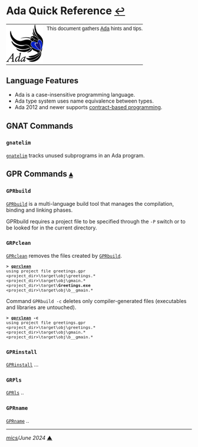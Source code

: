 # <span id="top">Ada Quick Reference</span> <span style="font-size:90%;">[↩](README.md#top)</span>

<table style="font-family:Helvetica,Arial;line-height:1.6;">
  <tr>
  <td style="border:0;padding:0 10px 0 0;min-width:100px;"><a href="https://www.adacore.com/" rel="external"><img style="border:0;" src="./docs/images/adamascot.png" width="100" alt="Ada project"/></a></td>
  <td style="border:0;padding:0;vertical-align:text-top;">This document gathers <a href="https://www.adacore.com/" rel="external">Ada</a> hints and tips.
  </td>
  </tr>
</table>

## <span id="features">Language Features</span>

- Ada is a case-insensitive programming language.
- Ada type system uses name equivalence between types.
- Ada 2012 and newer supports [contract-based programming][feature_cohen].

## <span id="gnat_commands">GNAT Commands</span>

### <span id="gnatelim">**`gnatelim`**</span>

[`gnatelim`](https://www.cs.fsu.edu/~baker/ada/gnat/html/gnat_ugn_8.html#SEC98) tracks unused subprograms in an Ada program.

## <span id="subcommands">GPR Commands</span> [**&#x25B4;**](#top)

### <span id="gprbuild">**`GPRbuild`**</span>

[`GPRbuild`][gprbuild] is a multi-language build tool that manages the compilation, binding and linking phases.

GPRbuild requires a project file to be specified through the `-P` switch or to be looked for in the current directory.

### <span id="gprclean">**`GRPclean`**</span>

[`GPRclean`](https://docs.adacore.com/gprbuild-docs/html/gprbuild_ug/companion_tools.html#cleaning-up-with-gprclean) removes the files created by [`GPRbuild`](https://docs.adacore.com/gprbuild-docs/html/gprbuild_ug/companion_tools.html).

<pre style="font-size:80%;">
<b>&gt; <a href="https://docs.adacore.com/gprbuild-docs/html/gprbuild_ug/companion_tools.html#cleaning-up-with-gprclean" rel="external">gprclean</a></b>
using project file greetings.gpr
&lt;project_dir&gt;\target\obj\greetings.*
&lt;project_dir&gt;\target\obj\gmain.*
&lt;project_dir&gt;\target\<b>Greetings.exe</b>
&lt;project_dir&gt;\target\obj\b__gmain.*
</pre>

Command `GPRbuild -c` deletes only compiler-generated files (executables and libraries are untouched).
<pre style="font-size:80%;">
<b>&gt; <a href="https://docs.adacore.com/gprbuild-docs/html/gprbuild_ug/companion_tools.html#cleaning-up-with-gprclean" rel="external">gprclean</a> -c</b>
using project file greetings.gpr
&lt;project_dir&gt;\target\obj\greetings.*
&lt;project_dir&gt;\target\obj\gmain.*
&lt;project_dir&gt;\target\obj\b__gmain.*
</pre>

### <span id="grpinstall">**`GPRinstall`**</span>

[`GPRinstall`](https://docs.adacore.com/gprbuild-docs/html/gprbuild_ug/companion_tools.html#installing-with-gprinstall) ...

### <span id="gprls">**`GRPls`**</span>

[`GPRls`](https://docs.adacore.com/gprbuild-docs/html/gprbuild_ug/companion_tools.html#the-library-browser-gprls) ..

### <span id="gprname">**`GPRname`**</span>

[`GPRname`](https://docs.adacore.com/gprbuild-docs/html/gprbuild_ug/companion_tools.html#specifying-a-naming-scheme-with-gprname) ..

***

*[mics](https://lampwww.epfl.ch/~michelou/)/June 2024* [**&#9650;**](#top)
<span id="bottom">&nbsp;</span>

<!-- link refs -->

[feature_cohen]: https://blog.adacore.com/the-case-for-contracts
[gprbuild]: https://docs.adacore.com/gprbuild-docs/html/gprbuild_ug/building_with_gprbuild.html
